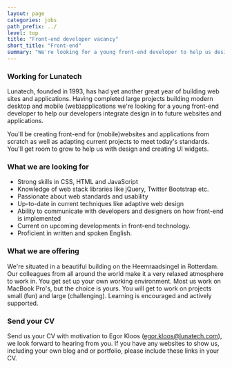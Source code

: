 ```yaml
---
layout: page
categories: jobs
path_prefix: ../
level: top
title: "Front-end developer vacancy"
short_title: "Front-end"
summary: "We're looking for a young front-end developer to help us design and build first class web stack applications."
---
```


### Working for Lunatech

Lunatech, founded in 1993, has had yet another great year of building web sites and applications. Having completed large projects building modern desktop and mobile (web)applications we're looking for a young front-end developer to help our developers integrate design in to future websites and applications. 

You'll be creating front-end for (mobile)websites and applications from scratch as well as adapting current projects to meet today's standards. You'll get room to grow to help us with design and creating UI widgets. 


### What we are looking for

* Strong skills in CSS, HTML and JavaScript
* Knowledge of web stack libraries like jQuery, Twitter Bootstrap etc.
* Passionate about web standards and usability
* Up-to-date in current techniques like adaptive web design
* Ability to communicate with developers and designers on how front-end is implemented
* Current on upcoming developments in front-end technology.
* Proficient in written and spoken English.


### What we are offering

We're situated in a beautiful building on the Heemraadsingel in Rotterdam. Our colleagues from all around the world make it a very relaxed atmosphere to work in. 
You get set up your own working environment. Most us work on MacBook Pro's, but the choice is yours.
You will get to work on projects small (fun) and large (challenging).
Learning is encouraged and actively supported. 


### Send your CV 

Send us your CV with motivation to Egor Kloos (egor.kloos@lunatech.com), we look forward to hearing from you. 
If you have any websites to show us, including your own blog and or portfolio, please include these links in your CV.












